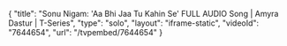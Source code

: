 {
    "title": "Sonu Nigam: 'Aa Bhi Jaa Tu Kahin Se' FULL AUDIO Song | Amyra Dastur | T-Series",
    "type": "solo",
    "layout": "iframe-static",
    "videoId": "7644654",
    "url": "\/tvpembed\/7644654"
}